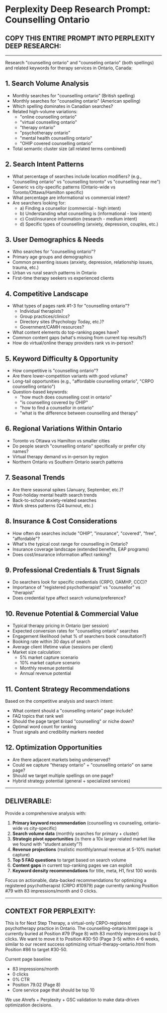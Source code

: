# Perplexity Deep Research Prompt: Counselling Ontario

## COPY THIS ENTIRE PROMPT INTO PERPLEXITY DEEP RESEARCH:

---

Research "counselling ontario" and "counseling ontario" (both spellings) and related keywords for therapy services in Ontario, Canada:

## 1. Search Volume Analysis
- Monthly searches for "counselling ontario" (British spelling)
- Monthly searches for "counseling ontario" (American spelling)
- Which spelling dominates in Canadian searches?
- Related high-volume variations:
  - "online counselling ontario"
  - "virtual counselling ontario"
  - "therapy ontario"
  - "psychotherapy ontario"
  - "mental health counselling ontario"
  - "OHIP covered counselling ontario"
- Total semantic cluster size (all related terms combined)

## 2. Search Intent Patterns
- What percentage of searches include location modifiers? (e.g., "counselling ontario" vs "counselling toronto" vs "counselling near me")
- Generic vs city-specific patterns (Ontario-wide vs Toronto/Ottawa/Hamilton specific)
- What percentage are informational vs commercial intent?
- Are searchers looking for:
  - a) Finding a counsellor (commercial - high intent)
  - b) Understanding what counselling is (informational - low intent)
  - c) Cost/insurance information (research - medium intent)
  - d) Specific types of counselling (anxiety, depression, couples, etc.)

## 3. User Demographics & Needs
- Who searches for "counselling ontario"?
- Primary age groups and demographics
- Common presenting issues (anxiety, depression, relationship issues, trauma, etc.)
- Urban vs rural search patterns in Ontario
- First-time therapy seekers vs experienced clients

## 4. Competitive Landscape
- What types of pages rank #1-3 for "counselling ontario"?
  - Individual therapists?
  - Group practices/clinics?
  - Directory sites (Psychology Today, etc.)?
  - Government/CAMH resources?
- What content elements do top-ranking pages have?
- Common content gaps (what's missing from current top results?)
- How do virtual/online therapy providers rank vs in-person?

## 5. Keyword Difficulty & Opportunity
- How competitive is "counselling ontario"?
- Are there lower-competition variants with good volume?
- Long-tail opportunities (e.g., "affordable counselling ontario", "CRPO counselling ontario")
- Question-based keywords:
  - "how much does counselling cost in ontario"
  - "is counselling covered by OHIP"
  - "how to find a counsellor in ontario"
  - "what is the difference between counselling and therapy"

## 6. Regional Variations Within Ontario
- Toronto vs Ottawa vs Hamilton vs smaller cities
- Do people search "counselling ontario" specifically or prefer city names?
- Virtual therapy demand vs in-person by region
- Northern Ontario vs Southern Ontario search patterns

## 7. Seasonal Trends
- Are there seasonal spikes (January, September, etc.)?
- Post-holiday mental health search trends
- Back-to-school anxiety-related searches
- Work stress patterns (Q4 burnout, etc.)

## 8. Insurance & Cost Considerations
- How often do searches include "OHIP", "insurance", "covered", "free", "affordable"?
- What's the typical cost range for counselling in Ontario?
- Insurance coverage landscape (extended benefits, EAP programs)
- Does cost/insurance information affect ranking?

## 9. Professional Credentials & Trust Signals
- Do searchers look for specific credentials (CRPO, OAMHP, CCC)?
- Importance of "registered psychotherapist" vs "counsellor" vs "therapist"
- Does credential type affect search volume/preference?

## 10. Revenue Potential & Commercial Value
- Typical therapy pricing in Ontario (per session)
- Expected conversion rates for "counselling ontario" searches
- Engagement likelihood (what % of searchers book consultation?)
- Booking rate within 30 days of search
- Average client lifetime value (sessions per client)
- Market size calculation:
  - 5% market capture scenario
  - 10% market capture scenario
  - Monthly revenue potential
  - Annual revenue potential

## 11. Content Strategy Recommendations
Based on the competitive analysis and search intent:
- What content should a "counselling ontario" page include?
- FAQ topics that rank well
- Should the page target broad "counselling" or niche down?
- Optimal word count for ranking
- Trust signals and credibility markers needed

## 12. Optimization Opportunities
- Are there adjacent markets being underserved?
- Could we capture "therapy ontario" + "counselling ontario" on same page?
- Should we target multiple spellings on one page?
- Hybrid strategy potential (general + specialized services)

---

## DELIVERABLE:
Provide a comprehensive analysis with:
1. **Primary keyword recommendation** (counselling vs counseling, ontario-wide vs city-specific)
2. **Search volume data** (monthly searches for primary + cluster)
3. **Strategic pivot opportunities** (is there a 10x larger related market like we found with "student anxiety"?)
4. **Revenue projections** (realistic monthly/annual revenue at 5-10% market capture)
5. **Top 5 FAQ questions** to target based on search volume
6. **Content gaps** in current top-ranking pages we can exploit
7. **Keyword density recommendations** for title, meta, H1, first 100 words

Focus on actionable, data-backed recommendations for optimizing a registered psychotherapist (CRPO #10979) page currently ranking Position #79 with 83 impressions/month and 0 clicks.

---

## CONTEXT FOR PERPLEXITY:
This is for Next Step Therapy, a virtual-only CRPO-registered psychotherapy practice in Ontario. The counselling-ontario.html page is currently buried at Position #79 (Page 8) with 83 monthly impressions but 0 clicks. We want to move it to Position #30-50 (Page 3-5) within 4-6 weeks, similar to our recent success optimizing virtual-therapy-ontario.html from Position #86 to target #30-50.

Current page baseline:
- 83 impressions/month
- 0 clicks
- 0% CTR
- Position 79.02 (Page 8)
- Core service page that should be top 10

We use Ahrefs + Perplexity + GSC validation to make data-driven optimization decisions.
